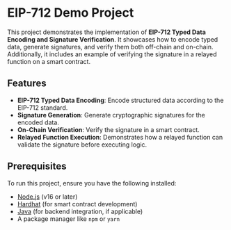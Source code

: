 # EIP-712 Demo Project

This project demonstrates the implementation of **EIP-712 Typed Data Encoding and Signature Verification**. It showcases how to encode typed data, generate signatures, and verify them both off-chain and on-chain. Additionally, it includes an example of verifying the signature in a relayed function on a smart contract.

## Features

- **EIP-712 Typed Data Encoding**: Encode structured data according to the EIP-712 standard.
- **Signature Generation**: Generate cryptographic signatures for the encoded data.
- **On-Chain Verification**: Verify the signature in a smart contract.
- **Relayed Function Execution**: Demonstrates how a relayed function can validate the signature before executing logic.

## Prerequisites

To run this project, ensure you have the following installed:

- [Node.js](https://nodejs.org/) (v16 or later)
- [Hardhat](https://hardhat.org/) (for smart contract development)
- [Java](https://www.oracle.com/java/) (for backend integration, if applicable)
- A package manager like `npm` or `yarn`
